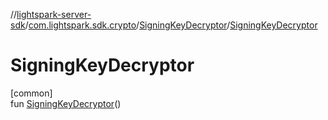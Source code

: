 //[lightspark-server-sdk](../../../index.md)/[com.lightspark.sdk.crypto](../index.md)/[SigningKeyDecryptor](index.md)/[SigningKeyDecryptor](-signing-key-decryptor.md)

# SigningKeyDecryptor

[common]\
fun [SigningKeyDecryptor](-signing-key-decryptor.md)()

